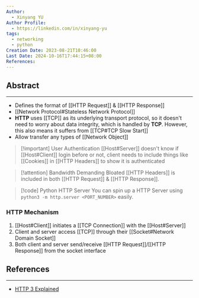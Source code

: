 ```yaml
---
Author:
  - Xinyang YU
Author Profile:
  - https://linkedin.com/in/xinyang-yu
tags:
  - networking
  - python
Creation Date: 2023-08-21T10:46:00
Last Date: 2024-10-16T17:44:15+08:00
References: 
---
```

## Abstract
---
- Defines the format of [[HTTP Request]] & [[HTTP Response]]
- [[Network Protocol#Stateless Network Protocol]]
- **HTTP** uses [[TCP]] as its underlying transport protocol, so it doesn't need to worry about data integrity, which is handled by **TCP**. However, this also means it suffers from [[TCP#TCP Slow Start]]
- Allow transfer any types of [[Network Object]] 

>[!important] User Authentication
>[[Host#Server]] doesn't know if [[Host#Client]] login before or not, client needs to include things like [[Cookies]] in [[HTTP Headers]] to show it is authenticated

>[!attention] Bandwidth Demanding
> Bloated [[HTTP Headers]] is included in both [[HTTP Request]] & [[HTTP Response]].

>[!code] Python HTTP Server
> You can spin up a HTTP Server using `python3 -m http.server <PORT_NUMBER>` easily.


### HTTP Mechanism
1. [[Host#Client]] initiates a [[TCP Connection]] with the [[Host#Server]]
2. Client and server access [[TCP]] through their [[Socket#Network Domain Socket]]
3. Both client and server send/receive [[HTTP Request]]/[[HTTP Response]] from the socket interface 




## References
---
- [HTTP 3 Explained](https://youtu.be/ai8cf0hZ9cQ)